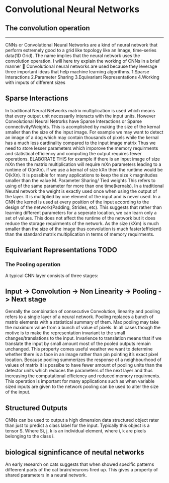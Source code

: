 
# Convolutional Neural Networks

## The convolution operation



---
CNNs or Convolutional Neural Networks are a kind of neural network that perform extremely good to a grid like topology like an Image, time-series data(1D Grid).
The name implies that the neural network uses the convolution operation.
I will here try explain the working of CNNs in a brief manner 
Convolutional neural networks are used because they leverage three important ideas that help machine learning algorithms. 1.Sparse Interactions
2.Parameter Sharing
3.Equivariant Representations
4.Working with imputs of different sizes



## Sparse Interactions
In traditional Neural Networks matrix multiplication is used which means that every output unit necessarily interacts with the input units. However Convolutional Neural Netrorks have Sparse Interactions or Sparse connectivity/Weights. This is acomplished by making the size of the kernal smaller than the size of the input image.
For example we may want to detect an image of a dog which may contain thousands of pixels while the kernal has a much less cardinality compared to the input image matrix
Thus we need to store lesser parameters which imporove the memory requirments and statistical efficiency and computing the output requires fewer operations. ELABORATE THIS
for example if there is an input image of size
mXn then the matrix multiplication will require mXn parameters leading to a runtime of O(mXn). if we use a kernal of size kXn then the runtime would be O(kXn).
It is possible for many applications to keep the size k magnitudes smaller than the value M.
Parameter Sharing/ Tied weights
This refers to using of the same parameter for more than one time(kernals). In a traditional Neural network the weight is exactly used once when using the output of the layer. It is multiplied by one element of the input and is never used. In a CNN the kernel is used at every position of the input according to the design of the network(Padding, Strides, etc). This suggests that rather than learning different parameters for a seperate location, we can learn only a set of values. This does not affect the runtime of the network but it does reduce the storage requirments of the network.
As the size (kXm) is much smaller than the size of the image thus convolution is much faster(efficient) than the standard matrix multiplication in terms of memory requirments.

## Equivariant Representations TODO
### The Pooling operation
A typical CNN layer consists of three stages:
## Input -> Convolution -> Non Linearity -> Pooling -> Next stage
Genrally the combination of consecutive Convolution, linearity and pooling refers to a single layer of a neural network.
Pooling replaces a bunch of matrix elements with a statistical summary of them. Max pooling may take the maximum value from a bunch of value of pixels.
In all cases though the motive is to make the representation invariant to the small changes/translations to the input.
Invarience to translation means that if we translate the input by small amount most of the pooled outputs remain unchanged. This property comes useful weather we want to determine whether there is a face in an image rather than pin pointing it’s exact pixel location.
Because pooling summerizes the response of a neighbourhood of values of matrix it is possibe to have fewer amount of pooling units than the detector units which reduces the parameters of the next layer and thus increasing the computational efficiency and reduced memory requirments.
This operation is important for many applications such as when variable sized inputs are given to the network pooling can be used to alter the size of the input.

## Structured Outputs
CNNs can be used to output a high dimension data structured object rater than just to predict a class label for the input. Typically this object is a tensor S. Where Si, j, k is an individual element, where i, k are pixels belonging to the class i.

## biological signinficance of neutal networks

An early research on cats suggests that when showed specific patterns diffeerent parts of the cat brain/neurons fired up. This gives a property of shared parameters in a neural network.

